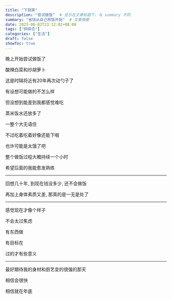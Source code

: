 ```yaml
---
title: "下厨房"
description: "尝试做饭"  # 显示在文章标题下，与 summary 不同
summary: "省钱从自己带饭开始"  # 文章摘要
date: 2023-06-02T23:12:01+08:00
tags: ["碎碎念"]
categories: ["生活"]
draft: false
showToc: true
---
```


晚上开始尝试做饭了

酸辣白菜和炒胡萝卜

这是时隔将近有20年再次动勺子了

有设想可能做的不怎么样

但没想到能差到我都感觉难吃

蒸米饭水还放多了

一整个大无语住

不过吃着吃着好像还能下咽

也许可能是太饿了吧

整个做饭过程大概持续一个小时

希望后面的我能愈发熟练

***

回想几十年, 到现在钱没多少, 还不会做饭

再加上身体素质又差, 那真的是一无是处了

***

感觉现在才像个样子

不会太过焦虑

有东西做

有目标在

过的才有些意义

***

最好期待我的身材和厨艺变的很强的那天

相信会很快

相信就在年底



